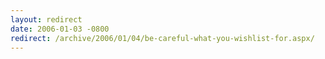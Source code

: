 ```yaml
---
layout: redirect
date: 2006-01-03 -0800
redirect: /archive/2006/01/04/be-careful-what-you-wishlist-for.aspx/
---
```

